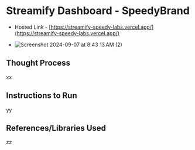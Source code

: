 # Streamify Dashboard - SpeedyBrand
- Hosted Link - [https://streamify-speedy-labs.vercel.app/](https://streamify-speedy-labs.vercel.app/)

- ![Screenshot 2024-09-07 at 8 43 13 AM (2)](https://github.com/user-attachments/assets/204bc45c-ee0c-4bd9-8cb6-d78ecd63db76)


## Thought Process
xx

## Instructions to Run 
yy

## References/Libraries Used
zz

